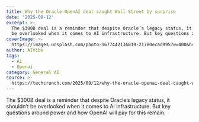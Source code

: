 ```yaml
---
title: Why the Oracle-OpenAI deal caught Wall Street by surprise
date: '2025-09-12'
excerpt: >-
  The $300B deal is a reminder that despite Oracle’s legacy status, it shouldn’t
  be overlooked when it comes to AI infrastructure. But key questions aro...
coverImage: >-
  https://images.unsplash.com/photo-1677442136019-21780ecad995?w=400&h=200&fit=crop&auto=format
author: AIVibe
tags:
  - Ai
  - Openai
category: General AI
source: >-
  https://techcrunch.com/2025/09/12/why-the-oracle-openai-deal-caught-wall-street-by-surprise/
---
```

The $300B deal is a reminder that despite Oracle’s legacy status, it shouldn’t be overlooked when it comes to AI infrastructure. But key questions around power and how OpenAI will pay for this remain. 
